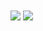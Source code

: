<!-- My GitHub stats -->
<img align="center" src="https://github-readme-stats-tmrsich.vercel.app/api?username=tmrsich&theme=algolia&show_icons=true&count_private=true"/>

<!-- My top languages -->
<img align="center" src="https://github-readme-stats-tmrsich.vercel.app/api/top-langs/?username=tmrsich&theme=algolia&count_private=true&langs_count=50&layout=compact"/>
